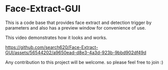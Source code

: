 # Face-Extract-GUI
This is a code base that provides face extract and detection trigger by parameters and also has a preview window for convenience of use.


This video demonstrates how it looks and works.

https://github.com/search620/Face-Extract-GUI/assets/56544202/a9650ead-d8e3-4a3d-923b-9bbd902df49d

Any contribution to this project will be welcome. so please feel free to join :)
